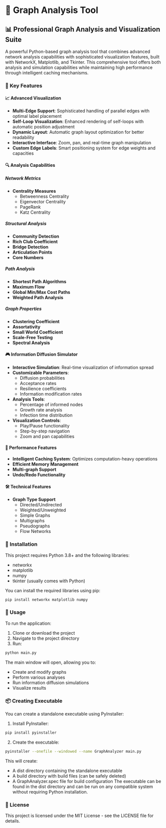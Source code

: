 # 🎯 Graph Analysis Tool

## 📊 Professional Graph Analysis and Visualization Suite

A powerful Python-based graph analysis tool that combines advanced network analysis capabilities with sophisticated visualization features, built with NetworkX, Matplotlib, and Tkinter. This comprehensive tool offers both analysis and simulation capabilities while maintaining high performance through intelligent caching mechanisms.

### 🌟 Key Features

#### 📈 Advanced Visualization
- **Multi-Edge Support**: Sophisticated handling of parallel edges with optimal label placement
- **Self-Loop Visualization**: Enhanced rendering of self-loops with automatic position adjustment
- **Dynamic Layout**: Automatic graph layout optimization for better readability
- **Interactive Interface**: Zoom, pan, and real-time graph manipulation
- **Custom Edge Labels**: Smart positioning system for edge weights and capacities

#### 🔍 Analysis Capabilities

##### Network Metrics
- **Centrality Measures**
  - Betweenness Centrality
  - Eigenvector Centrality
  - PageRank
  - Katz Centrality

##### Structural Analysis
- **Community Detection**
- **Rich Club Coefficient**
- **Bridge Detection**
- **Articulation Points**
- **Core Numbers**

##### Path Analysis
- **Shortest Path Algorithms**
- **Maximum Flow**
- **Global Min/Max Cost Paths**
- **Weighted Path Analysis**

##### Graph Properties
- **Clustering Coefficient**
- **Assortativity**
- **Small World Coefficient**
- **Scale-Free Testing**
- **Spectral Analysis**

#### 🎮 Information Diffusion Simulator
- **Interactive Simulation**: Real-time visualization of information spread
- **Customizable Parameters**:
  - Diffusion probabilities
  - Acceptance rates
  - Resilience coefficients
  - Information modification rates
- **Analysis Tools**:
  - Percentage of informed nodes
  - Growth rate analysis
  - Infection time distribution
- **Visualization Controls**:
  - Play/Pause functionality
  - Step-by-step navigation
  - Zoom and pan capabilities

#### 🚀 Performance Features
- **Intelligent Caching System**: Optimizes computation-heavy operations
- **Efficient Memory Management**
- **Multi-graph Support**
- **Undo/Redo Functionality**

#### 🛠 Technical Features
- **Graph Type Support**
  - Directed/Undirected
  - Weighted/Unweighted
  - Simple Graphs
  - Multigraphs
  - Pseudographs
  - Flow Networks

### 🔧 Installation

This project requires Python 3.8+ and the following libraries:
- networkx
- matplotlib
- numpy
- tkinter (usually comes with Python)

You can install the required libraries using pip:

```bash
pip install networkx matplotlib numpy
```

### 📖 Usage

To run the application:
1. Clone or download the project
2. Navigate to the project directory
3. Run:
```bash
python main.py
```

The main window will open, allowing you to:
- Create and modify graphs
- Perform various analyses
- Run information diffusion simulations
- Visualize results

### 📦 Creating Executable
You can create a standalone executable using PyInstaller:

1. Install PyInstaller:
```bash
pip install pyinstaller
```
2. Create the executable:
```bash
pyinstaller --onefile --windowed --name GraphAnalyzer main.py
```

This will create:

- A dist directory containing the standalone executable
- A build directory with build files (can be safely deleted)
- A GraphAnalyzer.spec file for build configuration
The executable can be found in the dist directory and can be run on any compatible system without requiring Python installation.

### 📄 License
This project is licensed under the MIT License - see the LICENSE file for details.

